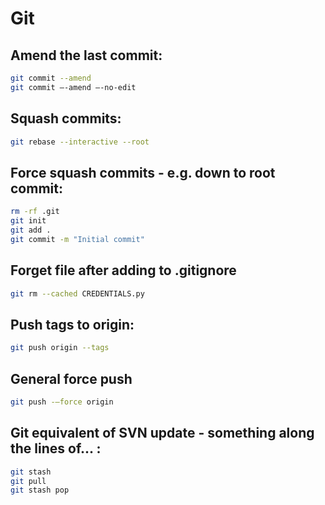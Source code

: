 # Git

## Amend the last commit:

```bash
git commit --amend
git commit —-amend —-no-edit
```

## Squash commits:

```bash
git rebase --interactive --root
```

## Force squash commits - e.g. down to root commit:

```bash
rm -rf .git
git init
git add .
git commit -m "Initial commit"
```

## Forget file after adding to .gitignore

  ```bash
  git rm --cached CREDENTIALS.py
  ```

## Push tags to origin:

  ```bash
  git push origin --tags
  ```

## General force push

```bash
git push -—force origin
```

## Git equivalent of SVN update - something along the lines of... :

```bash
git stash
git pull
git stash pop
```

